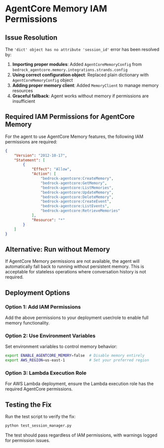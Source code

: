 # AgentCore Memory IAM Permissions

## Issue Resolution

The `'dict' object has no attribute 'session_id'` error has been resolved by:

1. **Importing proper modules**: Added `AgentCoreMemoryConfig` from `bedrock_agentcore.memory.integrations.strands.config`
2. **Using correct configuration object**: Replaced plain dictionary with `AgentCoreMemoryConfig` object
3. **Adding proper memory client**: Added `MemoryClient` to manage memory resources
4. **Graceful fallback**: Agent works without memory if permissions are insufficient

## Required IAM Permissions for AgentCore Memory

For the agent to use AgentCore Memory features, the following IAM permissions are required:

```json
{
    "Version": "2012-10-17",
    "Statement": [
        {
            "Effect": "Allow",
            "Action": [
                "bedrock-agentcore:CreateMemory",
                "bedrock-agentcore:GetMemory",
                "bedrock-agentcore:ListMemories",
                "bedrock-agentcore:UpdateMemory",
                "bedrock-agentcore:DeleteMemory",
                "bedrock-agentcore:CreateEvent",
                "bedrock-agentcore:ListEvents",
                "bedrock-agentcore:RetrieveMemories"
            ],
            "Resource": "*"
        }
    ]
}
```

## Alternative: Run without Memory

If AgentCore Memory permissions are not available, the agent will automatically fall back to running without persistent memory. This is acceptable for stateless operations where conversation history is not required.

## Deployment Options

### Option 1: Add IAM Permissions
Add the above permissions to your deployment user/role to enable full memory functionality.

### Option 2: Use Environment Variables
Set environment variables to control memory behavior:

```bash
export ENABLE_AGENTCORE_MEMORY=false  # Disable memory entirely
export AWS_REGION=us-east-1           # Set your preferred region
```

### Option 3: Lambda Execution Role
For AWS Lambda deployment, ensure the Lambda execution role has the required AgentCore permissions.

## Testing the Fix

Run the test script to verify the fix:

```bash
python test_session_manager.py
```

The test should pass regardless of IAM permissions, with warnings logged for permission issues.